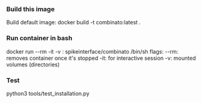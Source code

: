 ### Build this image
Build default image: 
docker build -t combinato:latest .

### Run container in bash
docker run --rm -it -v <host-data-folder>:<docker-data-folder> spikeinterface/combinato /bin/sh
flags:
--rm: removes container once it's stopped
-it: for interactive session
-v: mounted volumes (directories)

### Test
python3 tools/test_installation.py
